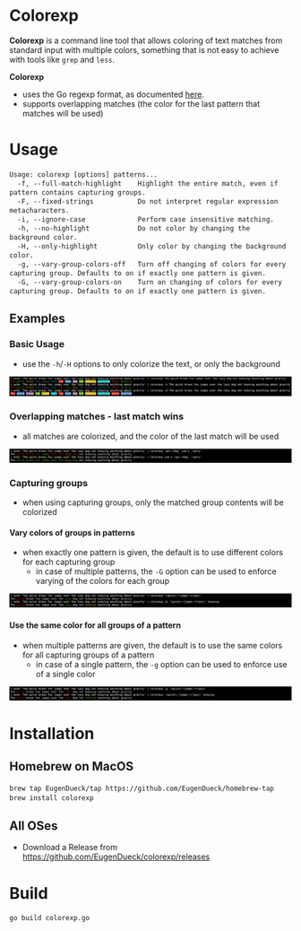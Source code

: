 # Colorexp
**Colorexp** is a command line tool that allows coloring of text matches from standard input with multiple colors,
something that is not easy to achieve with tools like `grep` and `less`.

**Colorexp**
- uses the Go regexp format, as documented [here](https://pkg.go.dev/regexp/syntax).
- supports overlapping matches (the color for the last pattern that matches will be used)

# Usage
```
Usage: colorexp [options] patterns...
  -f, --full-match-highlight    Highlight the entire match, even if pattern contains capturing groups.
  -F, --fixed-strings           Do not interpret regular expression metacharacters.
  -i, --ignore-case             Perform case insensitive matching.
  -h, --no-highlight            Do not color by changing the background color.
  -H, --only-highlight          Only color by changing the background color.
  -g, --vary-group-colors-off   Turn off changing of colors for every capturing group. Defaults to on if exactly one pattern is given.
  -G, --vary-group-colors-on    Turn on changing of colors for every capturing group. Defaults to on if exactly one pattern is given.
```
## Examples

### Basic Usage
- use the `-h`/`-H` options to only colorize the text, or only the background

![Example](example-basic.png)

### Overlapping matches - last match wins
- all matches are colorized, and the color of the last match will be used

![Example](example-overlaps.png)

### Capturing groups
- when using capturing groups, only the matched group contents will be colorized
#### Vary colors of groups in patterns
- when exactly one pattern is given, the default is to use different colors for each capturing group
  - in case of multiple patterns, the `-G` option can be used to enforce varying of the colors for each group

![Example](example-group-varying-colors.png)

#### Use the same color for all groups of a pattern
- when multiple patterns are given, the default is to use the same colors for all capturing groups of a pattern
    - in case of a single pattern, the `-g` option can be used to enforce use of a single color

![Example](example-group-same-color.png)

# Installation

## Homebrew on MacOS
```sh
brew tap EugenDueck/tap https://github.com/EugenDueck/homebrew-tap
brew install colorexp
```

## All OSes
- Download a Release from https://github.com/EugenDueck/colorexp/releases

# Build
```sh
go build colorexp.go
```
